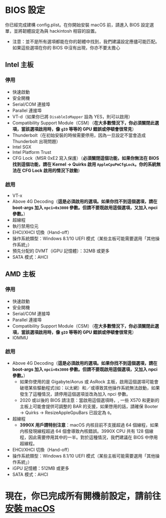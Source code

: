 # BIOS 設定
 
你已經完成建構 config.plist。在你開始安裝 macOS 前，請進入 BIOS 設定選單，並將韌體設定為與 hackintosh 相容的設置。

* 注意：並不是所有選項都能在你的韌體中找到，我們建議設定應儘可能匹配。如果這些選項在你的 BIOS 中沒有出現，你亦不要太擔心

## Intel 主板

### 停用

* 快速啟動
* 安全開機
* Serial/COM 連接埠
* Parallel 連接埠
* VT-d（如果你已將 `DisableIoMapper` 設為 YES，則可以啟用）
* Compatibility Support Module（CSM）（**在大多數情況下，你必須關閉此選項，當該選項啟用時，像 `gIO` 等等的 GPU 錯誤或停頓會很常見**）
* Thunderbolt（在初始安裝的時候需要停用，因為一旦設定不當會造成 Thunderbolt 出現問題）
* Intel SGX
* Intel Platform Trust
* CFG Lock（MSR 0xE2 寫入保護）（**必須關閉這個功能，如果你無法在 BIOS 找到這個功能，請在 Kernel -> Quirks 啟用 `AppleCpuPmCfgLock`。你的系統無法在 CFG Lock 啟用的情況下啟動**）

### 啟用

* VT-x
* Above 4G Decoding（**這是必須啟用的選項。如果你找不到這個選項，請在 boot-args 加入 `npci=0x3000` 參數。但請不要既啟用這個選項，又加入 npci 參數。**）
* 超線程
* 執行禁用位元
* EHCI/XHCI 切換（Hand-off）
* 操作系統類型：Windows 8.1/10 UEFI 模式（某些主板可能需要選用「其他操作系統」）
* 預先分配的 DVMT（iGPU 記憶體）：32MB 或更多
* SATA 模式：AHCI

## AMD 主板

### 停用

* 快速啟動
* 安全開機
* Serial/COM 連接埠
* Parallel 連接埠
* Compatibility Support Module（CSM）（**在大多數情況下，你必須關閉此選項，當該選項啟用時，像 `gIO` 等等的 GPU 錯誤或停頓會很常見**）
* IOMMU

### 啟用

* Above 4G Decoding（**這是必須啟用的選項。如果你找不到這個選項，請在 boot-args 加入 `npci=0x3000` 參數。但請不要既啟用這個選項，又加入 npci 參數。**）
  * 如果你使用的是 Gigabyte/Aorus 或 AsRock 主板，啟用這個選項可能會破壞某些驅動程式(如：以太網）和／或導致其他操作系統無法啟動，如果發生了這種情況，請停用這個選項並改為加入 npci 參數。
  * 2020 或以後的 BIOS 請注意：當啟用這個選項時，, 一些 X570 和更新的主板上可能會提供可調整的 BAR 的支援，如果啓用的話，請確保 Booter -> Quirks -> ResizeAppleGpuBars 已設定為 `0`。
* 超線程
  * **3990X 用戶請特别注意**：macOS 内核目前不支援超過 64 個線程，如果内核發現線程超過 64 個會導致內核錯誤。3990X CPU 共有 128 個線程，因此需要停用其中的一半。對於這種情況，我們建議在 BIOS 中停用超線程。
* EHCI/XHCI 切換（Hand-off）
* 操作系統類型：Windows 8.1/10 UEFI 模式（某些主板可能需要選用「其他操作系統」）
* iGPU 記憶體：512MB 或更多
* SATA 模式：AHCI

# 現在，你已完成所有開機前設定，請前往[安裝 macOS](../installation/installation-process.md)
